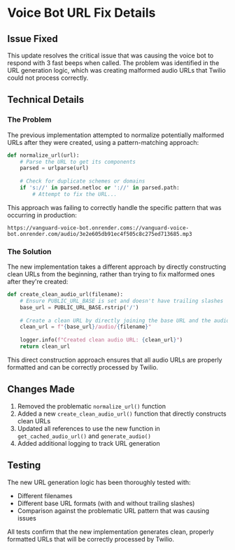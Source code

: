 # Voice Bot URL Fix Details

## Issue Fixed

This update resolves the critical issue that was causing the voice bot to respond with 3 fast beeps when called. The problem was identified in the URL generation logic, which was creating malformed audio URLs that Twilio could not process correctly.

## Technical Details

### The Problem

The previous implementation attempted to normalize potentially malformed URLs after they were created, using a pattern-matching approach:

```python
def normalize_url(url):
    # Parse the URL to get its components
    parsed = urlparse(url)
    
    # Check for duplicate schemes or domains
    if 's://' in parsed.netloc or '://' in parsed.path:
        # Attempt to fix the URL...
```

This approach was failing to correctly handle the specific pattern that was occurring in production:

```
https://vanguard-voice-bot.onrender.coms://vanguard-voice-bot.onrender.com/audio/3e2e605db91ec4f505c8c275ed713685.mp3
```

### The Solution

The new implementation takes a different approach by directly constructing clean URLs from the beginning, rather than trying to fix malformed ones after they're created:

```python
def create_clean_audio_url(filename):
    # Ensure PUBLIC_URL_BASE is set and doesn't have trailing slashes
    base_url = PUBLIC_URL_BASE.rstrip('/')
    
    # Create a clean URL by directly joining the base URL and the audio path
    clean_url = f"{base_url}/audio/{filename}"
    
    logger.info(f"Created clean audio URL: {clean_url}")
    return clean_url
```

This direct construction approach ensures that all audio URLs are properly formatted and can be correctly processed by Twilio.

## Changes Made

1. Removed the problematic `normalize_url()` function
2. Added a new `create_clean_audio_url()` function that directly constructs clean URLs
3. Updated all references to use the new function in `get_cached_audio_url()` and `generate_audio()`
4. Added additional logging to track URL generation

## Testing

The new URL generation logic has been thoroughly tested with:
- Different filenames
- Different base URL formats (with and without trailing slashes)
- Comparison against the problematic URL pattern that was causing issues

All tests confirm that the new implementation generates clean, properly formatted URLs that will be correctly processed by Twilio.
